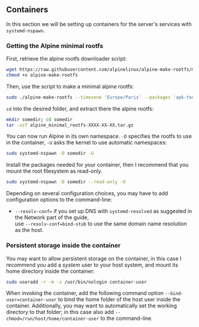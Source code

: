 ## Containers

In this section we will be setting up containers for the server's services with `systemd-nspawn`.

### Getting the Alpine minimal rootfs

First, retrieve the alpine rootfs downloader script:
```sh
wget https://raw.githubusercontent.com/alpinelinux/alpine-make-rootfs/master/alpine-make-rootfs
chmod +x alpine-make-rootfs
```

Then, use the script to make a minimal alpine rootfs:
```sh
sudo ./alpine-make-rootfs --timezone 'Europe/Paris' --packages 'apk-tools' alpine_minimal_rootfs-$(date +%Y%m%d).tar.gz
```

`cd` into the desired folder, and extract there the alpine rootfs:
```sh
mkdir somedir; cd somedir
tar -xzf alpine_minimal_rootfs-XXXX-XX-XX.tar.gz
```

You can now run Alpine in its own namespace. `-D` specifies the rootfs to use in the container, `-U` asks the kernel to use automatic namespaces:
```sh
sudo systemd-nspawn -D somedir -U
```

Install the packages needed for your container, then I recommend that you mount the root filesystem as read-only.
```sh
sudo systemd-nspawn -D somedir --read-only -U
```

Depending on several configuration choices, you may have to add configuration options to the command-line:
- `--resolv-conf=` if you set up DNS with `systemd-resolved` as suggested in the Network part of the guide,  
use `--resolv-conf=bind-stub` to use the same domain name resolution as the host.

### Persistent storage inside the container

You may want to allow persistent storage on the container, in this case I recommend you add a _system_ user to your host system, and mount its home directory inside the container:

```sh
sudo useradd -r -m -s /usr/bin/nologin container-user
```

When invoking the container, add the following command option `--bind-user=container-user` to bind the home folder of the host user inside the container.
Additionally, you may want to automatically set the working directory to that folder; in this case also add `--chmod=/run/host/home/container-user` to the command-line.
